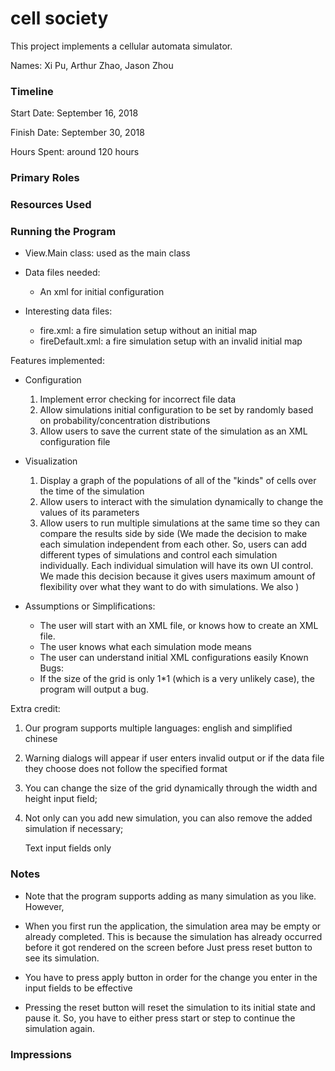 cell society
====

This project implements a cellular automata simulator.

Names: Xi Pu, Arthur Zhao, Jason Zhou

### Timeline

Start Date: September 16, 2018

Finish Date: September 30, 2018

Hours Spent: around 120 hours

### Primary Roles


### Resources Used


### Running the Program

* View.Main class: used as the main class

* Data files needed:
  * An xml for initial configuration
    
* Interesting data files:
    * fire.xml: a fire simulation setup without an initial map
    * fireDefault.xml: a fire simulation setup with an invalid initial map
    
Features implemented: 

* Configuration
    1. Implement error checking for incorrect file data
    2. Allow simulations initial configuration to be set by randomly based on probability/concentration distributions
    3. Allow users to save the current state of the simulation as an XML configuration file


* Visualization
    1. Display a graph of the populations of all of the "kinds" of cells over the time of the simulation
    2. Allow users to interact with the simulation dynamically to change the values of its parameters
    3. Allow users to run multiple simulations at the same time so they can compare the results side by side
    (We made the decision to make each simulation independent from each other. So, users can add different
    types of simulations and control each simulation individually. Each individual simulation will have its own 
    UI control. We made this decision because it gives users maximum amount of flexibility over what they 
    want to do with simulations. We also )

* Assumptions or Simplifications:
    * The user will start with an XML file, or knows how to create an XML file.
    * The user knows what each simulation mode means
    * The user can understand initial XML configurations easily
Known Bugs:
    * If the size of the grid is only 1*1 (which is a very unlikely case), the program will output a bug.

Extra credit:

1. Our program supports multiple languages: english and simplified chinese
    
2. Warning dialogs will appear if user enters invalid output or if the data file they choose 
    does not follow the specified format
    
3. You can change the size of the grid dynamically through the width and height input field;

4. Not only can you add new simulation, you can also remove the added simulation if necessary;


   Text input fields only 

### Notes

* Note that the program supports adding as many simulation as you like. However,


* When you first run the application, the simulation area may be empty or already completed. 
This is because the simulation has already occurred before it got rendered on the screen before
Just press reset button to see its simulation.

* You have to press apply button in order for the change you enter in the input fields
to be effective

* Pressing the reset button will reset the simulation to its 
initial state and pause it. So, you have to either press start 
or step to continue the simulation again. 


### Impressions

